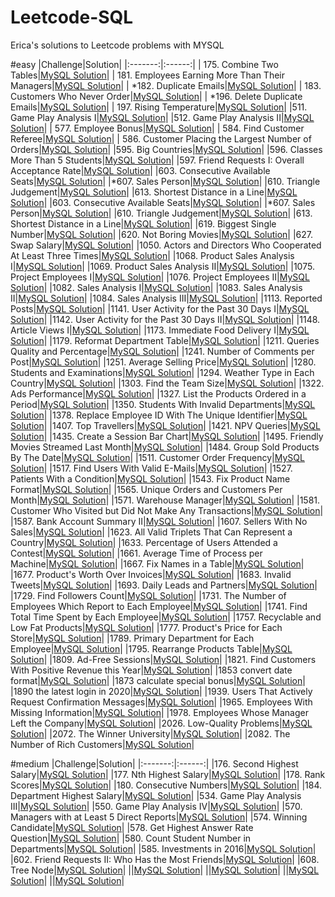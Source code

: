 # Leetcode-SQL
Erica's solutions to Leetcode problems with MYSQL

#easy
|Challenge|Solution|
|:-------:|:------:|
| 175. Combine Two Tables|[MySQL Solution](combine-two-tables/combine-two-tables.sql)|
| 181. Employees Earning More Than Their Managers|[MySQL Solution](employees-earning-more-than-their-managers/employees-earning-more-than-their-managers.sql)|
| *182. Duplicate Emails|[MySQL Solution](duplicate-emails/duplicate-emails.sql)|
| 183. Customers Who Never Order|[MySQL Solution](customers-who-never-order/customers-who-never-order.sql)|
| *196. Delete Duplicate Emails|[MySQL Solution](duplicate-emails/duplicate-emails.sql)|
| 197. Rising Temperature|[MySQL Solution](rising-temperature/rising-temperature.sql)|
|511. Game Play Analysis I|[MySQL Solution](game-play-analysis-i/game-play-analysis-i.sql)|
|512. Game Play Analysis II|[MySQL Solution](game-play-analysis-ii/game-play-analysis-ii.sql)|
| 577. Employee Bonus|[MySQL Solution](employee-bonus/employee-bonus.sql)|
| 584. Find Customer Referee|[MySQL Solution](find-customer-referee/find-customer-referee.sql)|
| 586. Customer Placing the Largest Number of Orders|[MySQL Solution](customer-placing-the-largest-number-of-orders/customer-placing-the-largest-number-of-orders.sql)|
|595. Big Countries|[MySQL Solution](big-countries/big-countries.sql)|
|596. Classes More Than 5 Students|[MySQL Solution](classes-more-than-5-students/classes-more-than-5-students.sql)|
|597. Friend Requests I: Overall Acceptance Rate|[MySQL Solution](friend-requests-i-overall-acceptance-rate/friend-requests-i-overall-acceptance-rate.sql)|
|603. Consecutive Available Seats|[MySQL Solution](consecutive-available-seats/consecutive-available-seats.sql)|
|*607. Sales Person|[MySQL Solution](sales-person/sales-person.sql)|
|610. Triangle Judgement|[MySQL Solution](triangle-judgement/triangle-judgement.sql)|
|613. Shortest Distance in a Line|[MySQL Solution](shortest-distance-in-a-line/shortest-distance-in-a-line.sql)|
|603. Consecutive Available Seats|[MySQL Solution](consecutive-available-seats/consecutive-available-seats.sql)|
|*607. Sales Person|[MySQL Solution](sales-person/sales-person.sql)|
|610. Triangle Judgement|[MySQL Solution](triangle-judgement/triangle-judgement.sql)|
|613. Shortest Distance in a Line|[MySQL Solution](shortest-distance-in-a-line/shortest-distance-in-a-line.sql)|
|619. Biggest Single Number|[MySQL Solution](biggest-single-number/biggest-single-number.sql)|
|620. Not Boring Movies|[MySQL Solution](not-boring-movies/not-boring-movies.sql)|
|627. Swap Salary|[MySQL Solution](swap-salary/swap-salary.sql)|
|1050. Actors and Directors Who Cooperated At Least Three Times|[MySQL Solution](actors-and-directors-who-cooperated-at-least-three-times/actors-and-directors-who-cooperated-at-least-three-times.sql)|
|1068. Product Sales Analysis I|[MySQL Solution](product-sales-analysis-i/product-sales-analysis-i.sql)|
|1069. Product Sales Analysis II|[MySQL Solution](product-sales-analysis-ii/product-sales-analysis-ii.sql)|
|1075. Project Employees I|[MySQL Solution](project-employees-i/project-employees-i.sql)|
|1076. Project Employees II|[MySQL Solution](project-employees-ii/project-employees-ii.sql)|
|1082. Sales Analysis I|[MySQL Solution](sales-analysis-i/sales-analysis-i.sql)|
|1083. Sales Analysis II|[MySQL Solution](sales-analysis-ii/sales-analysis-ii.sql)|
|1084. Sales Analysis III|[MySQL Solution](sales-analysis-iii/sales-analysis-iii.sql)|
|1113. Reported Posts|[MySQL Solution](reported-posts/reported-posts.sql)|
|1141. User Activity for the Past 30 Days I|[MySQL Solution](user-activity-for-the-past-30-days-i/user-activity-for-the-past-30-days-i.sql)|
|1142. User Activity for the Past 30 Days II|[MySQL Solution](user-activity-for-the-past-30-days-ii/user-activity-for-the-past-30-days-ii.sql)|
|1148. Article Views I|[MySQL Solution](article-views-i/article-views-i.sql)|
|1173. Immediate Food Delivery I|[MySQL Solution](immediate-food-delivery-i/immediate-food-delivery-i.sql)|
|1179. Reformat Department Table|[MySQL Solution](reformat-department-table/reformat-department-table.sql)|
|1211. Queries Quality and Percentage|[MySQL Solution](queries-quality-and-percentage/queries-quality-and-percentage.sql)|
|1241. Number of Comments per Post|[MySQL Solution](number-of-comments-per-post/number-of-comments-per-post.sql)|
|1251. Average Selling Price|[MySQL Solution](average-selling-price/average-selling-price.sql)|
|1280. Students and Examinations|[MySQL Solution](students-and-examinations/students-and-examinations.sql)|
|1294. Weather Type in Each Country|[MySQL Solution](weather-type-in-each-country/weather-type-in-each-country.sql)|
|1303. Find the Team Size|[MySQL Solution](find-the-team-size/find-the-team-size.sql)|
|1322. Ads Performance|[MySQL Solution](ads-performance/ads-performance.sql)|
|1327. List the Products Ordered in a Period|[MySQL Solution](list-the-products-ordered-in-a-period/list-the-products-ordered-in-a-period.sql)|
|1350. Students With Invalid Departments|[MySQL Solution](students-with-invalid-departments/students-with-invalid-departments.sql)|
|1378. Replace Employee ID With The Unique Identifier|[MySQL Solution](replace-employee-id-with-the-unique-identifier/replace-employee-id-with-the-unique-identifier.sql)|
|1407. Top Travellers|[MySQL Solution](top-travellers/top-travellers.sql)|
|1421. NPV Queries|[MySQL Solution](npv-queries/npv-queries.sql)|
|1435. Create a Session Bar Chart|[MySQL Solution](create-a-session-bar-chart/create-a-session-bar-chart.sql)|
|1495. Friendly Movies Streamed Last Month|[MySQL Solution](friendly-movies-streamed-last-month/friendly-movies-streamed-last-month.sql)|
|1484. Group Sold Products By The Date|[MySQL Solution](group-sold-products-by-the-date/group-sold-products-by-the-date.sql)|
|1511. Customer Order Frequency|[MySQL Solution](customer-order-frequency/customer-order-frequency.sql)|
|1517. Find Users With Valid E-Mails|[MySQL Solution](find-users-with-valid-e-mails/find-users-with-valid-e-mails.sql)|
|1527. Patients With a Condition|[MySQL Solution](patients-with-a-condition/patients-with-a-condition.sql)|
|1543. Fix Product Name Format|[MySQL Solution](fix-product-name-format/fix-product-name-format.sql)|
|1565. Unique Orders and Customers Per Month|[MySQL Solution](unique-orders-and-customers-per-month/unique-orders-and-customers-per-month.sql)|
|1571. Warehouse Manager|[MySQL Solution](1571-warehouse-manager/1571-warehouse-manager.sql)|
|1581. Customer Who Visited but Did Not Make Any Transactions|[MySQL Solution](1581-customer-who-visited-but-did-not-make-any-transactions/1581-customer-who-visited-but-did-not-make-any-transactions.sql)|
|1587. Bank Account Summary II|[MySQL Solution](1587-bank-account-summary-ii/1587-bank-account-summary-ii.sql)|
|1607. Sellers With No Sales|[MySQL Solution](1607-sellers-with-no-sales/1607-sellers-with-no-sales.sql)|
|1623. All Valid Triplets That Can Represent a Country|[MySQL Solution](1623-all-valid-triplets-that-can-represent-a-country/1623-all-valid-triplets-that-can-represent-a-country.sql)|
|1633. Percentage of Users Attended a Contest|[MySQL Solution](1633-percentage-of-users-attended-a-contest/1633-percentage-of-users-attended-a-contest.sql)|
|1661. Average Time of Process per Machine|[MySQL Solution](1661-average-time-of-process-per-machine/1661-average-time-of-process-per-machine.sql)|
|1667. Fix Names in a Table|[MySQL Solution](1677-products-worth-over-invoices/1677-products-worth-over-invoices.sql)|
|1677. Product's Worth Over Invoices|[MySQL Solution](1667-fix-names-in-a-table/1667-fix-names-in-a-table.sql)|
|1683. Invalid Tweets|[MySQL Solution](1683-invalid-tweets/1683-invalid-tweets.sql)|
|1693. Daily Leads and Partners|[MySQL Solution](1693-daily-leads-and-partners/1693-daily-leads-and-partners.sql)|
|1729. Find Followers Count|[MySQL Solution](1729-find-followers-count/1729-find-followers-count.sql)|
|1731. The Number of Employees Which Report to Each Employee|[MySQL Solution](1731-the-number-of-employees-which-report-to-each-employee/1731-the-number-of-employees-which-report-to-each-employee.sql)|
|1741. Find Total Time Spent by Each Employee|[MySQL Solution](1741-find-total-time-spent-by-each-employee/1741-find-total-time-spent-by-each-employee.sql)|
|1757. Recyclable and Low Fat Products|[MySQL Solution](1757-recyclable-and-low-fat-products/1757-recyclable-and-low-fat-products.sql)|
|1777. Product's Price for Each Store|[MySQL Solution](1777-products-price-for-each-store/1777-products-price-for-each-store.sql)|
|1789. Primary Department for Each Employee|[MySQL Solution](1789-primary-department-for-each-employee/1789-primary-department-for-each-employee.sql)|
|1795. Rearrange Products Table|[MySQL Solution](1795-rearrange-products-table/1795-rearrange-products-table.sql)|
|1809. Ad-Free Sessions|[MySQL Solution](1809-ad-free-sessions/1809-ad-free-sessions.sql)|
|1821. Find Customers With Positive Revenue this Year|[MySQL Solution](1821-find-customers-with-positive-revenue-this-year/1821-find-customers-with-positive-revenue-this-year.sql)|
|1853 convert date format|[MySQL Solution](1853-convert-date-format/1853-convert-date-format.sql)|
|1873 calculate special bonus|[MySQL Solution](1873-calculate-special-bonus/1873-calculate-special-bonus.sql)|
|1890 the latest login in 2020|[MySQL Solution](1890-the-latest-login-in-2020/1890-the-latest-login-in-2020.sql)|
|1939. Users That Actively Request Confirmation Messages|[MySQL Solution](1939-users-that-actively-request-confirmation-messages/1939-users-that-actively-request-confirmation-messages.sql)|
|1965. Employees With Missing Information|[MySQL Solution](1965-employees-with-missing-information/1965-employees-with-missing-information.sql)|
|1978. Employees Whose Manager Left the Company|[MySQL Solution](1978-employees-whose-manager-left-the-company/1978-employees-whose-manager-left-the-company.sql)|
|2026. Low-Quality Problems|[MySQL Solution](2026-low-quality-problems/2026-low-quality-problems.sql)|
|2072. The Winner University|[MySQL Solution](2072-the-winner-university/2072-the-winner-university.sql)|
|2082. The Number of Rich Customers|[MySQL Solution](2082-the-number-of-rich-customers/2082-the-number-of-rich-customers.sql)|

#medium
|Challenge|Solution|
|:-------:|:------:|
|176. Second Highest Salary|[MySQL Solution](176-second-highest-salary/176-second-highest-salary.sql)|
|177. Nth Highest Salary|[MySQL Solution](177-nth-highest-salary/177-nth-highest-salary.sql)|
|178. Rank Scores|[MySQL Solution](178-rank-scores/178-rank-scores.sql)|
|180. Consecutive Numbers|[MySQL Solution](180-consecutive-numbers/180-consecutive-numbers.sql)|
|184. Department Highest Salary|[MySQL Solution](184-department-highest-salary/184-department-highest-salary.sql)|
|534. Game Play Analysis III|[MySQL Solution](534-game-play-analysis-iii/534-game-play-analysis-iii.sql)|
|550. Game Play Analysis IV|[MySQL Solution](550-game-play-analysis-iv/550-game-play-analysis-iv.sql)|
|570. Managers with at Least 5 Direct Reports|[MySQL Solution](570-managers-with-at-least-5-direct-reports/570-managers-with-at-least-5-direct-reports.sql)|
|574. Winning Candidate|[MySQL Solution](574-winning-candidate/574-winning-candidate.sql)|
|578. Get Highest Answer Rate Question|[MySQL Solution](578-get-highest-answer-rate-question/578-get-highest-answer-rate-question.sql)|
|580. Count Student Number in Departments|[MySQL Solution](580-count-student-number-in-departments/580-count-student-number-in-departments.sql)|
|585. Investments in 2016|[MySQL Solution](585-investments-in-2016/585-investments-in-2016.sql)|
|602. Friend Requests II: Who Has the Most Friends|[MySQL Solution](602-friend-requests-ii-who-has-the-most-friends/602-friend-requests-ii-who-has-the-most-friends.sql)|
|608. Tree Node|[MySQL Solution](608-tree-node/608-tree-node.sql)|
||[MySQL Solution]()|
||[MySQL Solution]()|
||[MySQL Solution]()|
||[MySQL Solution]()|
